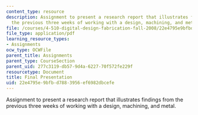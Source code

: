 ```yaml
---
content_type: resource
description: Assignment to present a research report that illustrates findings from
  the previous three weeks of working with a design, machining, and metal.
file: /courses/4-510-digital-design-fabrication-fall-2008/22e4795e9bfbd7883956ef6982dbcefe_presentation.pdf
file_type: application/pdf
learning_resource_types:
- Assignments
ocw_type: OCWFile
parent_title: Assignments
parent_type: CourseSection
parent_uid: 277c3119-db57-9d4a-6227-70f572fe229f
resourcetype: Document
title: Final Presentation
uid: 22e4795e-9bfb-d788-3956-ef6982dbcefe
---
```

Assignment to present a research report that illustrates findings from the previous three weeks of working with a design, machining, and metal.

